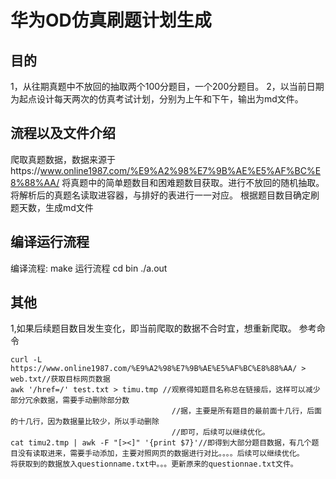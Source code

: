 # 华为OD仿真刷题计划生成
## 目的
1，从往期真题中不放回的抽取两个100分题目，一个200分题目。
2，以当前日期为起点设计每天两次的仿真考试计划，分别为上午和下午，输出为md文件。
## 流程以及文件介绍
爬取真题数据，数据来源于https://www.online1987.com/%E9%A2%98%E7%9B%AE%E5%AF%BC%E8%88%AA/
将真题中的简单题数目和困难题数目获取。进行不放回的随机抽取。
将解析后的真题名读取进容器，与排好的表进行一一对应。
根据题目数目确定刷题天数，生成md文件
## 编译运行流程
编译流程:
make
运行流程
cd bin
./a.out
## 其他
1,如果后续题目数目发生变化，即当前爬取的数据不合时宜，想重新爬取。
参考命令
```
curl -L https://www.online1987.com/%E9%A2%98%E7%9B%AE%E5%AF%BC%E8%88%AA/ > web.txt//获取目标网页数据
awk '/href=/' test.txt > timu.tmp //观察得知题目名称总在链接后，这样可以减少部分冗余数据，需要手动删除部分数
                                    //据，主要是所有题目的最前面十几行，后面的十几行，因为数据量比较少，所以手动删除
                                    //即可，后续可以继续优化。
cat timu2.tmp | awk -F "[><]" '{print $7}'//即得到大部分题目数据，有几个题目没有读取进来，需要手动添加，主要对照网页的数据进行对比。。。。后续可以继续优化。
将获取到的数据放入questionname.txt中。。。更新原来的questionnae.txt文件。
```

